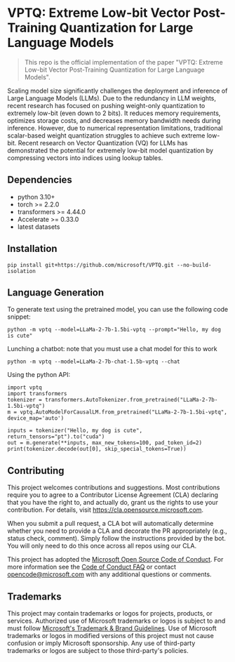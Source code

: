 # VPTQ: Extreme Low-bit Vector Post-Training Quantization for Large Language Models

> This repo is the official implementation of the paper "VPTQ: Extreme Low-bit Vector Post-Training Quantization for Large Language Models".

Scaling model size significantly challenges the deployment and inference of Large Language Models (LLMs). Due to the redundancy in LLM weights, recent research has focused on pushing weight-only quantization to extremely low-bit (even down to 2 bits). It reduces memory requirements, optimizes storage costs, and decreases memory bandwidth needs during inference. However, due to numerical representation limitations, traditional scalar-based weight quantization struggles to achieve such extreme low-bit. Recent research on Vector Quantization (VQ) for LLMs has demonstrated the potential for extremely low-bit model quantization by compressing vectors into indices using lookup tables.


## Dependencies
- python 3.10+
- torch >= 2.2.0
- transformers >= 4.44.0
- Accelerate >= 0.33.0
- latest datasets

## Installation
```
pip install git+https://github.com/microsoft/VPTQ.git --no-build-isolation
```

## Language Generation
To generate text using the pretrained model, you can use the following code snippet:

```
python -m vptq --model=LLaMa-2-7b-1.5bi-vptq --prompt="Hello, my dog is cute"
```

Lunching a chatbot:
note that you must use a chat model for this to work
``` 
python -m vptq --model=LLaMa-2-7b-chat-1.5b-vptq --chat
```
Using the python API:
```
import vptq
import transformers
tokenizer = transformers.AutoTokenizer.from_pretrained("LLaMa-2-7b-1.5bi-vptq")
m = vptq.AutoModelForCausalLM.from_pretrained("LLaMa-2-7b-1.5bi-vptq", device_map='auto')

inputs = tokenizer("Hello, my dog is cute", return_tensors="pt").to("cuda")
out = m.generate(**inputs, max_new_tokens=100, pad_token_id=2)
print(tokenizer.decode(out[0], skip_special_tokens=True))

```


## Contributing

This project welcomes contributions and suggestions.  Most contributions require you to agree to a
Contributor License Agreement (CLA) declaring that you have the right to, and actually do, grant us
the rights to use your contribution. For details, visit https://cla.opensource.microsoft.com.

When you submit a pull request, a CLA bot will automatically determine whether you need to provide
a CLA and decorate the PR appropriately (e.g., status check, comment). Simply follow the instructions
provided by the bot. You will only need to do this once across all repos using our CLA.

This project has adopted the [Microsoft Open Source Code of Conduct](https://opensource.microsoft.com/codeofconduct/).
For more information see the [Code of Conduct FAQ](https://opensource.microsoft.com/codeofconduct/faq/) or
contact [opencode@microsoft.com](mailto:opencode@microsoft.com) with any additional questions or comments.

## Trademarks

This project may contain trademarks or logos for projects, products, or services. Authorized use of Microsoft 
trademarks or logos is subject to and must follow 
[Microsoft's Trademark & Brand Guidelines](https://www.microsoft.com/en-us/legal/intellectualproperty/trademarks/usage/general).
Use of Microsoft trademarks or logos in modified versions of this project must not cause confusion or imply Microsoft sponsorship.
Any use of third-party trademarks or logos are subject to those third-party's policies.
